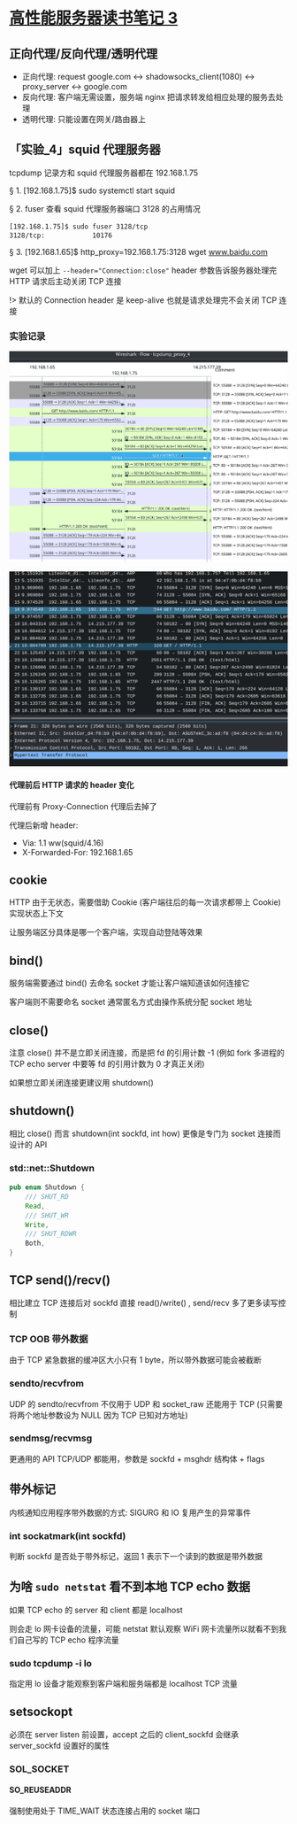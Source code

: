 # [高性能服务器读书笔记 3](2021/07/linux_high_performance_server_programming_3.md)

## 正向代理/反向代理/透明代理

- 正向代理: request google.com <-> shadowsocks_client(1080) <-> proxy_server <-> google.com
- 反向代理: 客户端无需设置，服务端 nginx 把请求转发给相应处理的服务去处理
- 透明代理: 只能设置在网关/路由器上

## 「实验_4」squid 代理服务器

tcpdump 记录方和 squid 代理服务器都在 192.168.1.75

§ 1. \[192.168.1.75]$ sudo systemctl start squid

§ 2. fuser 查看 squid 代理服务器端口 3128 的占用情况

```
[192.168.1.75]$ sudo fuser 3128/tcp
3128/tcp:            10176
```

§ 3. \[192.168.1.65]$ http_proxy=192.168.1.75:3128 wget www.baidu.com

wget 可以加上 `--header="Connection:close"` header 参数告诉服务器处理完 HTTP 请求后主动关闭 TCP 连接

!> 默认的 Connection header 是 keep-alive 也就是请求处理完不会关闭 TCP 连接

### 实验记录

![](proxy_http_request_flow_graph.png)

![](proxy_http_request.png)

#### 代理前后 HTTP 请求的 header 变化

代理前有 Proxy-Connection 代理后去掉了

代理后新增 header:
- Via: 1.1 ww(squid/4.16)
- X-Forwarded-For: 192.168.1.65

## cookie

HTTP 由于无状态，需要借助 Cookie (客户端往后的每一次请求都带上 Cookie) 实现状态上下文

让服务端区分具体是哪一个客户端，实现自动登陆等效果

## bind()

服务端需要通过 bind() 去命名 socket 才能让客户端知道该如何连接它

客户端则不需要命名 socket 通常匿名方式由操作系统分配 socket 地址

## close()

注意 close() 并不是立即关闭连接，而是把 fd 的引用计数 -1 (例如 fork 多进程的 TCP echo server 中要等 fd 的引用计数为 0 才真正关闭)

如果想立即关闭连接更建议用 shutdown()

## shutdown()

相比 close() 而言 shutdown(int sockfd, int how) 更像是专门为 socket 连接而设计的 API

### std::net::Shutdown

```rust
pub enum Shutdown {
    /// SHUT_RD
    Read,
    /// SHUT_WR
    Write,
    /// SHUT_RDWR
    Both,
}
```

## TCP send()/recv()

相比建立 TCP 连接后对 sockfd 直接 read()/write() , send/recv 多了更多读写控制

### TCP OOB 带外数据

由于 TCP 紧急数据的缓冲区大小只有 1 byte，所以带外数据可能会被截断

### sendto/recvfrom

UDP 的 sendto/recvfrom 不仅用于 UDP 和 socket_raw 还能用于 TCP (只需要将两个地址参数设为 NULL 因为 TCP 已知对方地址)

### sendmsg/recvmsg

更通用的 API TCP/UDP 都能用，参数是 sockfd + msghdr 结构体 + flags

## 带外标记

内核通知应用程序带外数据的方式: SIGURG 和 IO 复用产生的异常事件

### int sockatmark(int sockfd)

判断 sockfd 是否处于带外标记，返回 1 表示下一个读到的数据是带外数据

## 为啥 `sudo netstat` 看不到本地 TCP echo 数据

如果 TCP echo 的 server 和 client 都是 localhost

则会走 lo 网卡设备的流量，可能 netstat 默认观察 WiFi 网卡流量所以就看不到我们自己写的 TCP echo 程序流量

### sudo tcpdump -i lo

指定用 lo 设备才能观察到客户端和服务端都是 localhost TCP 流量

## setsockopt

必须在 server listen 前设置，accept 之后的 client_sockfd 会继承 server_sockfd 设置好的属性

### SOL_SOCKET

#### SO_REUSEADDR

强制使用处于 TIME_WAIT 状态连接占用的 socket 端口
